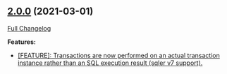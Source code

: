 ## [2.0.0](https://ugate.github.io/sqler-mssql/tree/v2.0.0) (2021-03-01)
[Full Changelog](https://ugate.github.io/sqler-mssql/compare/v1.0.4...v2.0.0)


__Features:__
* [[FEATURE]: Transactions are now performed on an actual transaction instance rather than an SQL execution result (sqler v7 support).](https://ugate.github.io/sqler-mssql/commit/12bf7fbcc9d03221506df1b85d94c5e027c0a67f)